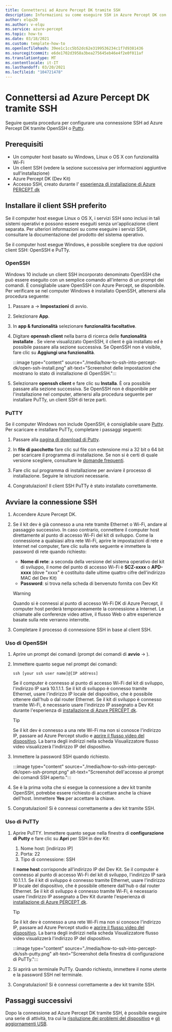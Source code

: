 ```yaml
---
title: Connettersi ad Azure Percept DK tramite SSH
description: Informazioni su come eseguire SSH in Azure Percept DK con PuTTy
author: elqu20
ms.author: v-elqu
ms.service: azure-percept
ms.topic: how-to
ms.date: 03/18/2021
ms.custom: template-how-to
ms.openlocfilehash: 39ee1c1cc5b52dc62e3199536234c1f7d9381436
ms.sourcegitcommit: e6de1702d3958a3bea275645eb46e4f2e0f011af
ms.translationtype: MT
ms.contentlocale: it-IT
ms.lasthandoff: 03/20/2021
ms.locfileid: "104721478"
---
```

# <a name="connect-to-your-azure-percept-dk-over-ssh"></a>Connettersi ad Azure Percept DK tramite SSH

Seguire questa procedura per configurare una connessione SSH ad Azure Percept DK tramite OpenSSH o [Putty](https://www.chiark.greenend.org.uk/~sgtatham/putty/latest.html).

## <a name="prerequisites"></a>Prerequisiti

- Un computer host basato su Windows, Linux o OS X con funzionalità Wi-Fi
- Un client SSH (vedere la sezione successiva per informazioni aggiuntive sull'installazione)
- Azure Percept DK (Dev Kit)
- Accesso SSH, creato durante l' [esperienza di installazione di Azure PERCEPT dk](./quickstart-percept-dk-set-up.md)

## <a name="install-your-preferred-ssh-client"></a>Installare il client SSH preferito

Se il computer host esegue Linux o OS X, i servizi SSH sono inclusi in tali sistemi operativi e possono essere eseguiti senza un'applicazione client separata. Per ulteriori informazioni su come eseguire i servizi SSH, consultare la documentazione del prodotto del sistema operativo.

Se il computer host esegue Windows, è possibile scegliere tra due opzioni client SSH: OpenSSH e PuTTy.

### <a name="openssh"></a>OpenSSH

Windows 10 include un client SSH incorporato denominato OpenSSH che può essere eseguito con un semplice comando all'interno di un prompt dei comandi. È consigliabile usare OpenSSH con Azure Percept, se disponibile. Per verificare se nel computer Windows è installato OpenSSH, attenersi alla procedura seguente:

1. Passare a   ->  **Impostazioni** di avvio.

1. Selezionare **App**.

1. In **app & funzionalità** selezionare **funzionalità facoltative**.

1. Digitare **openssh client** nella barra di ricerca delle **funzionalità installate** . Se viene visualizzato OpenSSH, il client è già installato ed è possibile passare alla sezione successiva. Se OpenSSH non è visibile, fare clic su **Aggiungi una funzionalità**.

    :::image type="content" source="./media/how-to-ssh-into-percept-dk/open-ssh-install.png" alt-text="Screenshot delle impostazioni che mostrano lo stato di installazione di OpenSSH.":::

1. Selezionare **openssh client** e fare clic su **Installa**. È ora possibile passare alla sezione successiva. Se OpenSSH non è disponibile per l'installazione nel computer, attenersi alla procedura seguente per installare PuTTy, un client SSH di terze parti.

### <a name="putty"></a>PuTTY

Se il computer Windows non include OpenSSH, è consigliabile usare [Putty](https://www.chiark.greenend.org.uk/~sgtatham/putty/latest.html). Per scaricare e installare PuTTy, completare i passaggi seguenti:

1. Passare alla [pagina di download di Putty](https://www.chiark.greenend.org.uk/~sgtatham/putty/latest.html).

1. In **file di pacchetto** fare clic sul file con estensione msi a 32 bit o 64 bit per scaricare il programma di installazione. Se non si è certi di quale versione scegliere, consultare le [domande frequenti](https://www.chiark.greenend.org.uk/~sgtatham/putty/faq.html#faq-32bit-64bit).

1. Fare clic sul programma di installazione per avviare il processo di installazione. Seguire le istruzioni necessarie.

1. Congratulazioni! Il client SSH PuTTy è stato installato correttamente.

## <a name="initiate-the-ssh-connection"></a>Avviare la connessione SSH

1. Accendere Azure Percept DK.

1. Se il kit dev è già connesso a una rete tramite Ethernet o Wi-Fi, andare al passaggio successivo. In caso contrario, connettere il computer host direttamente al punto di accesso Wi-Fi del kit di sviluppo. Come la connessione a qualsiasi altra rete Wi-Fi, aprire le impostazioni di rete e Internet nel computer, fare clic sulla rete seguente e immettere la password di rete quando richiesto:

    - **Nome di rete**: a seconda della versione del sistema operativo del kit di sviluppo, il nome del punto di accesso Wi-Fi è **SCZ-xxxx** o **APD-xxxx** (dove "xxxx" è costituito dalle ultime quattro cifre dell'indirizzo MAC del Dev Kit)
    - **Password**: si trova nella scheda di benvenuto fornita con Dev Kit

    > [!WARNING]
    > Quando si è connessi al punto di accesso Wi-Fi DK di Azure Percept, il computer host perderà temporaneamente la connessione a Internet. Le chiamate alle conferenze video attive, il flusso Web o altre esperienze basate sulla rete verranno interrotte.

1. Completare il processo di connessione SSH in base al client SSH.

### <a name="using-openssh"></a>Uso di OpenSSH

1. Aprire un prompt dei comandi (prompt dei comandi di **avvio**  ->  ).

1. Immettere quanto segue nel prompt dei comandi:

    ```console
    ssh [your ssh user name]@[IP address]
    ```

    Se il computer è connesso al punto di accesso Wi-Fi del kit di sviluppo, l'indirizzo IP sarà 10.1.1.1. Se il kit di sviluppo è connesso tramite Ethernet, usare l'indirizzo IP locale del dispositivo, che è possibile ottenere dall'hub o dal router Ethernet. Se il kit di sviluppo è connesso tramite Wi-Fi, è necessario usare l'indirizzo IP assegnato a Dev Kit durante l'esperienza di [installazione di Azure PERCEPT dk](./quickstart-percept-dk-set-up.md).

    > [!TIP]
    > Se il kit dev è connesso a una rete Wi-Fi ma non si conosce l'indirizzo IP, passare ad Azure Percept studio e [aprire il flusso video del dispositivo](./how-to-view-video-stream.md). La barra degli indirizzi nella scheda Visualizzatore flusso video visualizzerà l'indirizzo IP del dispositivo.

1. Immettere la password SSH quando richiesto.

    :::image type="content" source="./media/how-to-ssh-into-percept-dk/open-ssh-prompt.png" alt-text="Screenshot dell'accesso al prompt dei comandi SSH aperto.":::

1. Se è la prima volta che si esegue la connessione a dev kit tramite OpenSSH, potrebbe essere richiesto di accettare anche la chiave dell'host. Immettere **Yes** per accettare la chiave.

1. Congratulazioni! Si è connessi correttamente a dev kit tramite SSH.

### <a name="using-putty"></a>Uso di PuTTy

1. Aprire PuTTY. Immettere quanto segue nella finestra di **configurazione di Putty** e fare clic su **Apri** per SSH in dev Kit:

    1. Nome host: [indirizzo IP]
    1. Porta: 22
    1. Tipo di connessione: SSH

    Il **nome host** corrisponde all'indirizzo IP del Dev Kit. Se il computer è connesso al punto di accesso Wi-Fi del kit di sviluppo, l'indirizzo IP sarà 10.1.1.1. Se il kit di sviluppo è connesso tramite Ethernet, usare l'indirizzo IP locale del dispositivo, che è possibile ottenere dall'hub o dal router Ethernet. Se il kit di sviluppo è connesso tramite Wi-Fi, è necessario usare l'indirizzo IP assegnato a Dev Kit durante l'esperienza di [installazione di Azure PERCEPT dk](./quickstart-percept-dk-set-up.md).

    > [!TIP]
    > Se il kit dev è connesso a una rete Wi-Fi ma non si conosce l'indirizzo IP, passare ad Azure Percept studio e [aprire il flusso video del dispositivo](./how-to-view-video-stream.md). La barra degli indirizzi nella scheda Visualizzatore flusso video visualizzerà l'indirizzo IP del dispositivo.

    :::image type="content" source="./media/how-to-ssh-into-percept-dk/ssh-putty.png" alt-text="Screenshot della finestra di configurazione di PuTTy.":::

1. Si aprirà un terminale PuTTy. Quando richiesto, immettere il nome utente e la password SSH nel terminale.

1. Congratulazioni! Si è connessi correttamente a dev kit tramite SSH.

## <a name="next-steps"></a>Passaggi successivi

Dopo la connessione ad Azure Percept DK tramite SSH, è possibile eseguire una serie di attività, tra cui la [risoluzione dei problemi del dispositivo](./troubleshoot-dev-kit.md) e [gli aggiornamenti USB](./how-to-update-via-usb.md).